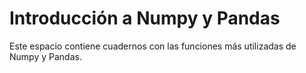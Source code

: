 # Introducción a Numpy y Pandas

Este espacio contiene cuadernos con las funciones más utilizadas de Numpy y Pandas.


